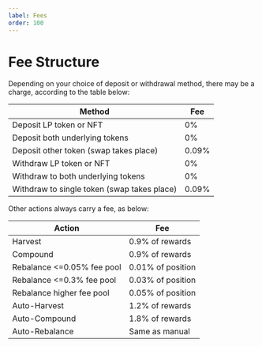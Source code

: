 ```yaml
---
label: Fees
order: 100
---
```


# Fee Structure

Depending on your choice of deposit or withdrawal method, there may be a charge, according to the table below:

| Method | Fee |
| --- | --- |
| Deposit LP token or NFT | 0% |
| Deposit both underlying tokens | 0% |
| Deposit other token (swap takes place) | 0.09% |
| Withdraw LP token or NFT | 0% |
| Withdraw to both underlying tokens | 0% | 
| Withdraw to single token (swap takes place) | 0.09% |

Other actions always carry a fee, as below:

| Action | Fee |
| --- | --- |
| Harvest | 0.9% of rewards |
| Compound | 0.9% of rewards |
| Rebalance <=0.05% fee pool | 0.01% of position |
| Rebalance <=0.3% fee pool | 0.03% of position |
| Rebalance higher fee pool | 0.05% of position |
| Auto-Harvest | 1.2% of rewards |
| Auto-Compound | 1.8% of rewards |
| Auto-Rebalance | Same as manual |